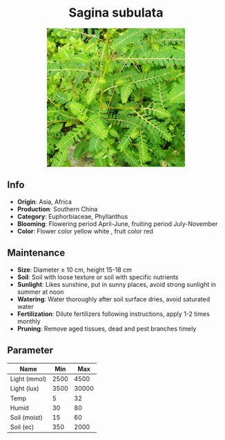 <h1 align='center'>Sagina subulata</h1>
<p align="center">
    <img 
        align='center'
        width='320'
        src="../images/sagina subulata.png" 
        alt='Sagina subulata' />
</p>

## Info

 - **Origin**: Asia, Africa
 - **Production**: Southern China
 - **Category**: Euphorbiaceae, Phyllanthus
 - **Blooming**: Flowering period April-June, fruiting period July-November
 - **Color**: Flower color yellow white , fruit color red

## Maintenance

 - **Size**: Diameter ≥ 10 cm, height 15-18 cm
 - **Soil**: Soil with loose texture or soil with specific nutrients
 - **Sunlight**: Likes sunshine, put in sunny places, avoid strong sunlight in summer at noon
 - **Watering**: Water thoroughly after soil surface dries, avoid saturated water
 - **Fertilization**: Dilute fertilizers following instructions, apply 1-2 times monthly
 - **Pruning**: Remove aged tissues, dead and pest branches timely

## Parameter

| Name         | Min  | Max   |
|--------------|------|-------|
| Light (mmol) | 2500 | 4500  |
| Light (lux)  | 3500 | 30000 |
| Temp         | 5    | 32    |
| Humid        | 30   | 80    |
| Soil (moist) | 15   | 60    |
| Soil (ec)    | 350  | 2000  |